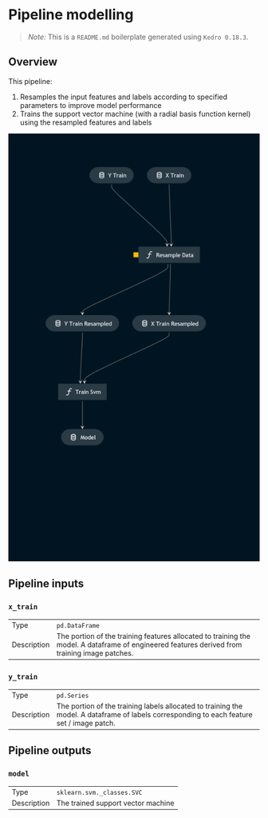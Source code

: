 # Pipeline modelling

> *Note:* This is a `README.md` boilerplate generated using `Kedro 0.18.3`.

## Overview

<!---
Please describe your modular pipeline here.
-->

This pipeline:

1. Resamples the input features and labels according to specified parameters to improve model performance
2. Trains the support vector machine (with a radial basis function kernel) using the resampled features and labels

![Overview](./modelling.png)

## Pipeline inputs

<!---
The list of pipeline inputs.
-->

### `x_train`
|      |                    |
| ---- | ------------------ |
| Type | `pd.DataFrame` |
| Description | The portion of the training features allocated to training the model. A dataframe of engineered features derived from training image patches. |

### `y_train`
|      |                    |
| ---- | ------------------ |
| Type | `pd.Series` |
| Description | The portion of the training labels allocated to training the model. A dataframe of labels corresponding to each feature set / image patch. |

## Pipeline outputs

<!---
The list of pipeline outputs.
-->

### `model`
|      |                    |
| ---- | ------------------ |
| Type | `sklearn.svm._classes.SVC` |
| Description | The trained support vector machine |